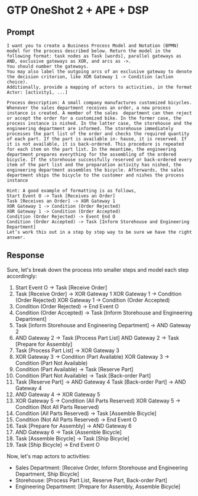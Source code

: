 # GTP OneShot 2 + APE + DSP

## Prompt 

    I want you to create a Business Process Model and Notation (BPMN) model for the process described below. Return the model in the following format: task nodes as Task [words], parallel gateways as AND, exclusive gateways as XOR, and arcs as ->.
    You should number the gateways. 
    You may also label the outgoing arcs of an exclusive gateway to denote the decision criterion, like XOR Gateway 1 -> Condition (action choice). 
    Additionally, provide a mapping of actors to activities, in the format Actor: [activity1, ...]

    Process description: A small company manufactures customized bicycles. Whenever the sales department receives an order, a new process instance is created. A member of the sales  department can then reject or accept the order for a customized bike. In the former case, the process instance is nished. In the latter case, the storehouse and the engineering department are informed. The storehouse immediately processes the part list of the order and checks the required quantity of each part. If the part is available in- hause, it is reserved. If it is not available, it is back-ordered. This procedure is repeated for each item on the part list. In the meantime, the engineering department prepares everything for the assembling of the ordered bicycle. If the storehouse successfully reserved or back-ordered every item of the part list and the preparation activity has nished, the engineering department assembles the bicycle. Afterwards, the sales department ships the bicycle to the customer and nishes the process instance

    Hint: A good example of formatting is as follows,
    Start Event O -> Task [Receives an Order]
    Task [Receives an Order] -> XOR Gateway 1
    XOR Gateway 1 -> Condition (Order Rejected)
    XOR Gateway 1 -> Condition (Order Accepted)
    Condition (Order Rejected) -> Event End O
    Condition (Order Accepted) -> Task [Inform Storehouse and Engineering Department]
    Let’s work this out in a step by step way to be sure we have the right answer.

## Response
Sure, let's break down the process into smaller steps and model each step accordingly:

1. Start Event O -> Task [Receive Order]
2. Task [Receive Order] -> XOR Gateway 1
   XOR Gateway 1 -> Condition (Order Rejected)
   XOR Gateway 1 -> Condition (Order Accepted)
3. Condition (Order Rejected) -> End Event O
4. Condition (Order Accepted) -> Task [Inform Storehouse and Engineering Department]
5. Task [Inform Storehouse and Engineering Department] -> AND Gateway 2
6. AND Gateway 2 -> Task [Process Part List]
   AND Gateway 2 -> Task [Prepare for Assembly]
7. Task [Process Part List] -> XOR Gateway 3
8. XOR Gateway 3 -> Condition (Part Available)
   XOR Gateway 3 -> Condition (Part Not Available)
9. Condition (Part Available) -> Task [Reserve Part]
10. Condition (Part Not Available) -> Task [Back-order Part]
11. Task [Reserve Part] -> AND Gateway 4
    Task [Back-order Part] -> AND Gateway 4
12. AND Gateway 4 -> XOR Gateway 5
13. XOR Gateway 5 -> Condition (All Parts Reserved)
    XOR Gateway 5 -> Condition (Not All Parts Reserved)
14. Condition (All Parts Reserved) -> Task [Assemble Bicycle]
15. Condition (Not All Parts Reserved) -> End Event O
16. Task [Prepare for Assembly] -> AND Gateway 6
17. AND Gateway 6 -> Task [Assemble Bicycle]
18. Task [Assemble Bicycle] -> Task [Ship Bicycle]
19. Task [Ship Bicycle] -> End Event O

Now, let's map actors to activities:

- Sales Department: [Receive Order, Inform Storehouse and Engineering Department, Ship Bicycle]
- Storehouse: [Process Part List, Reserve Part, Back-order Part]
- Engineering Department: [Prepare for Assembly, Assemble Bicycle]